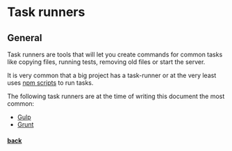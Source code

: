 # Task runners

## General

Task runners are tools that will let you create commands for common tasks like copying files, running tests, removing old files or start the server.

It is very common that a big project has a task-runner or at the very least uses [npm scripts](https://docs.npmjs.com/misc/scripts) to run tasks.

The following task runners are at the time of writing this document the most common:

* [Gulp](https://gulpjs.com/)
* [Grunt](https://gruntjs.com/)

#### [back](../README.md)